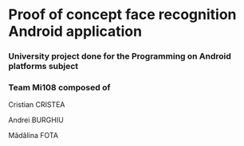 # Proof of concept face recognition Android application

### University project done for the Programming on Android platforms subject

### Team Mi108 composed of
Cristian CRISTEA

Andrei BURGHIU

Mădălina FOTA
